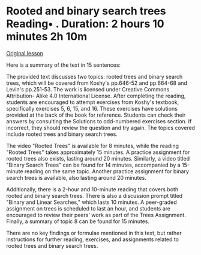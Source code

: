 # Rooted and binary search trees Reading• . Duration: 2 hours 10 minutes 2h 10m

[Original lesson](https://www.coursera.org/learn/uol-discrete-mathematics/supplement/joTQH/rooted-and-binary-search-trees)

Here is a summary of the text in 15 sentences:

The provided text discusses two topics: rooted trees and binary search trees, which will be covered from Koshy's pp.646-52 and pp.664-68 and Levin's pp.251-53. The work is licensed under Creative Commons Attribution- Alike 4.0 International License. After completing the reading, students are encouraged to attempt exercises from Koshy's textbook, specifically exercises 5, 6, 15, and 16. These exercises have solutions provided at the back of the book for reference. Students can check their answers by consulting the Solutions to odd-numbered exercises section. If incorrect, they should review the question and try again. The topics covered include rooted trees and binary search trees.

The video "Rooted Trees" is available for 8 minutes, while the reading "Rooted Trees" takes approximately 15 minutes. A practice assignment for rooted trees also exists, lasting around 20 minutes. Similarly, a video titled "Binary Search Trees" can be found for 14 minutes, accompanied by a 15-minute reading on the same topic. Another practice assignment for binary search trees is available, also lasting around 20 minutes.

Additionally, there is a 2-hour and 10-minute reading that covers both rooted and binary search trees. There is also a discussion prompt titled "Binary and Linear Searches," which lasts 10 minutes. A peer-graded assignment on trees is scheduled to last an hour, and students are encouraged to review their peers' work as part of the Trees Assignment. Finally, a summary of topic 8 can be found for 15 minutes.

There are no key findings or formulae mentioned in this text, but rather instructions for further reading, exercises, and assignments related to rooted trees and binary search trees.


